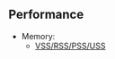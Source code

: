## Performance
- Memory: 
    * [VSS/RSS/PSS/USS](https://blog.csdn.net/chuyouyinghe/article/details/132298064s)